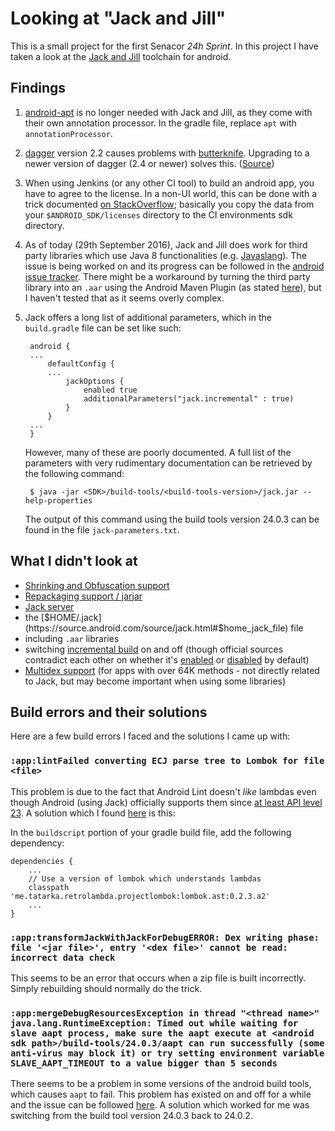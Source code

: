 # Looking at "Jack and Jill"

This is a small project for the first Senacor *24h Sprint*. In this project I have taken a look at the [Jack and Jill](http://tools.android.com/tech-docs/jackandjill) toolchain for android.

## Findings
1. [android-apt](https://bitbucket.org/hvisser/android-apt) is no longer needed with Jack and Jill, as they come with their own annotation processor.
   In the gradle file, replace `apt`  with `annotationProcessor`.
2. [dagger](http://google.github.io/dagger/) version 2.2 causes problems with [butterknife](http://jakewharton.github.io/butterknife/).
   Upgrading to a newer version of dagger (2.4 or newer) solves this.
   ([Source](https://github.com/JakeWharton/butterknife/issues/617))
3. When using Jenkins (or any other CI tool) to build an android app, you have to agree to the license.
   In a non-UI world, this can be done with a trick documented [on StackOverflow](http://stackoverflow.com/questions/38096225/automatically-accept-all-sdk-licences); basically you copy the data from your `$ANDROID_SDK/licenses` directory to the CI environments sdk directory.
4. As of today (29th September 2016), Jack and Jill does work for third party libraries which use Java 8 functionalities (e.g. [Javaslang](http://www.javaslang.io/)).
   The issue is being worked on and its progress can be followed in the [android issue tracker](https://code.google.com/p/android/issues/detail?id=211386).
   There might be a workaround by turning the third party library into an `.aar` using the Android Maven Plugin (as stated [here](https://code.google.com/p/android/issues/detail?id=211386#c30)), but I haven't tested that as it seems overly complex.
5. Jack offers a long list of additional parameters, which in the `build.gradle` file can be set like such:

        android {
        ...
            defaultConfig {
            ...
                jackOptions {
                    enabled true
                    additionalParameters("jack.incremental" : true)
                }
            }
        ...
        }
    However, many of these are poorly documented.
    A full list of the parameters with very rudimentary documentation can be retrieved by the following command:

        $ java -jar <SDK>/build-tools/<build-tools-version>/jack.jar --help-properties

    The output of this command using the build tools version 24.0.3 can be found in the file `jack-parameters.txt`.

## What I didn't look at
* [Shrinking and Obfuscation support](http://tools.android.com/tech-docs/jackandjill#TOC-Shrinking-and-Obfuscation-support)
* [Repackaging support / jarjar](http://tools.android.com/tech-docs/jackandjill#TOC-Repackaging-support)
* [Jack server](https://android.googlesource.com/platform/prebuilts/sdk/+/master/tools/README-jack-server.md)
* the [$HOME/.jack](https://source.android.com/source/jack.html#$home_jack_file) file
* including `.aar` libraries
* switching [incremental build](https://source.android.com/source/jack.html#incremental_compilation) on and off (though official sources contradict each other on whether it's [enabled](http://tools.android.com/tech-docs/jackandjill#TOC-Compilation-support) or [disabled](https://source.android.com/source/jack.html#incremental_compilation) by default)
* [Multidex support](https://developer.android.com/studio/build/multidex.html) (for apps with over 64K methods - not directly related to Jack, but may become important when using some libraries)



## Build errors and their solutions
Here are a few build errors I faced and the solutions I came up with:
### `:app:lintFailed converting ECJ parse tree to Lombok for file <file>`
This problem is due to the fact that Android Lint doesn't *like* lambdas even though Android (using Jack) officially supports them since [at least API level 23](https://developer.android.com/guide/platform/j8-jack.html#supported-features).
A solution which I found [here](https://code.google.com/p/android/issues/detail?id=200887) is this:

In the `buildscript` portion of your gradle build file, add the following dependency:

    dependencies {
        ...
        // Use a version of lombok which understands lambdas
        classpath 'me.tatarka.retrolambda.projectlombok:lombok.ast:0.2.3.a2'
        ...
    }

### `:app:transformJackWithJackForDebugERROR: Dex writing phase: file '<jar file>', entry '<dex file>' cannot be read: incorrect data check`
This seems to be an error that occurs when a zip file is built incorrectly.
Simply rebuilding should normally do the trick.

### `:app:mergeDebugResourcesException in thread "<thread name>" java.lang.RuntimeException: Timed out while waiting for slave aapt process, make sure the aapt execute at <android sdk path>/build-tools/24.0.3/aapt can run successfully (some anti-virus may block it) or try setting environment variable SLAVE_AAPT_TIMEOUT to a value bigger than 5 seconds`

There seems to be a problem in some versions of the android build tools, which causes `aapt` to fail.
This problem has existed on and off for a while and the issue can be followed [here](https://code.google.com/p/android/issues/detail?id=188627).
A solution which worked for me was switching from the build tool version 24.0.3 back to 24.0.2.